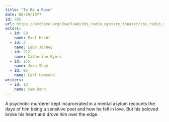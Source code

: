 ```yaml
---
title: "To Be a Rose"
date: 08/29/1977
id: 701
url: https://archive.org/download/cbs_radio_mystery_theater/cbs_radio_mystery_theater-0701-0750.zip/cbs_radio_mystery_theater-0701-0750%2Fcbsrmt_0701_to_be_a_rose.mp3
actors:  
  - id: 58
    name: Paul Hecht  
  - id: 2
    name: Leon Janney  
  - id: 212
    name: Catherine Byers  
  - id: 155
    name: Joan Shay  
  - id: 95
    name: Earl Hammond
writers:  
  - id: 13
    name: Sam Dann
---
```

A psychotic murderer kept incarcerated in a mental asylum recounts the days of him being a sensitive poet and how he fell in love. But his beloved broke his heart and drove him over the edge.